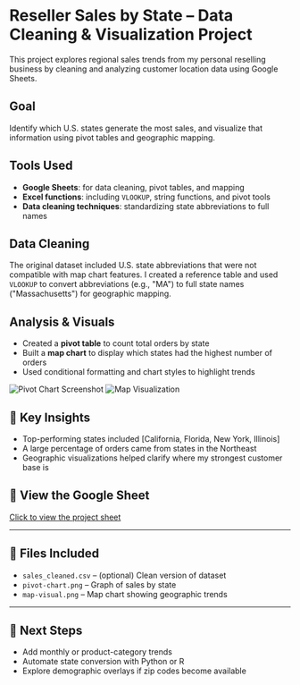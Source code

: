 # Reseller Sales by State – Data Cleaning & Visualization Project

This project explores regional sales trends from my personal reselling business by cleaning and analyzing customer location data using Google Sheets.

##  Goal

Identify which U.S. states generate the most sales, and visualize that information using pivot tables and geographic mapping.

##  Tools Used

- **Google Sheets**: for data cleaning, pivot tables, and mapping
- **Excel functions**: including `VLOOKUP`, string functions, and pivot tools
- **Data cleaning techniques**: standardizing state abbreviations to full names

##  Data Cleaning

The original dataset included U.S. state abbreviations that were not compatible with map chart features. I created a reference table and used `VLOOKUP` to convert abbreviations (e.g., "MA") to full state names ("Massachusetts") for geographic mapping.

##  Analysis & Visuals

- Created a **pivot table** to count total orders by state
- Built a **map chart** to display which states had the highest number of orders
- Used conditional formatting and chart styles to highlight trends

![Pivot Chart Screenshot](pivot-chart.png)
![Map Visualization](map-visual.png)

## 🧠 Key Insights

- Top-performing states included [California, Florida, New York, Illinois] 
- A large percentage of orders came from states in the Northeast
- Geographic visualizations helped clarify where my strongest customer base is

## 🔗 View the Google Sheet

[Click to view the project sheet](https://your-google-sheet-link-here)

---

## 📁 Files Included

- `sales_cleaned.csv` – (optional) Clean version of dataset
- `pivot-chart.png` – Graph of sales by state
- `map-visual.png` – Map chart showing geographic trends

---

## 🚀 Next Steps

- Add monthly or product-category trends
- Automate state conversion with Python or R
- Explore demographic overlays if zip codes become available

